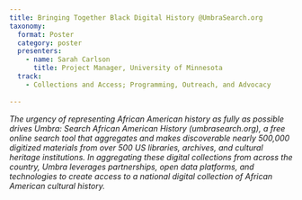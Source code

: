 ```yaml
---
title: Bringing Together Black Digital History @UmbraSearch.org
taxonomy:
  format: Poster
  category: poster
  presenters:
    - name: Sarah Carlson
      title: Project Manager, University of Minnesota
  track:
    - Collections and Access; Programming, Outreach, and Advocacy
 
---
```

_The urgency of representing African American history as fully as possible drives Umbra: Search African American History (umbrasearch.org), a free online search tool that aggregates and makes discoverable nearly 500,000 digitized materials from over 500 US libraries, archives, and cultural heritage institutions. In aggregating these digital collections from across the country, Umbra leverages partnerships, open data platforms, and technologies to create access to a national digital collection of African American cultural history._